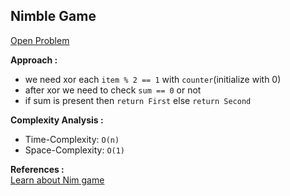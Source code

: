 ## Nimble Game

[Open Problem](https://www.hackerrank.com/challenges/nimble-game-1/problem)

**Approach :**<br>

-   we need xor each `item % 2 == 1` with `counter`(initialize with 0)
-   after xor we need to check `sum == 0` or not
-   if sum is present then `return First` else `return Second`

**Complexity Analysis :**<br>

-   Time-Complexity: `O(n)`
-   Space-Complexity: `O(1)`

**References :**<br>
[Learn about Nim game](https://en.wikipedia.org/wiki/Nim)
